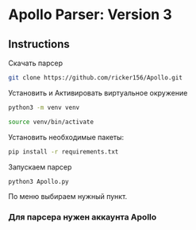 # Apollo Parser: Version 3
## Instructions
Скачать парсер
```sh
git clone https://github.com/ricker156/Apollo.git
```
Установить и Активировать виртуальное окружение
```sh
python3 -m venv venv

source venv/bin/activate
```
Установить необходимые пакеты:
```sh
pip install -r requirements.txt
```
Запускаем парсер
```sh
python3 Apollo.py
```
По меню выбираем нужный пункт. 
### Для парсера нужен аккаунта Apollo
